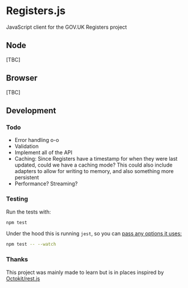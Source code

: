 # Registers.js

JavaScript client for the GOV.UK Registers project

## Node

[TBC]

## Browser

[TBC]


## Development

### Todo

- Error handling o-o
- Validation
- Implement all of the API
- Caching: Since Registers have a timestamp for when they were last updated, could we have a caching mode? This could also include adapters to allow for writing to memory, and also something more persistent
- Performance? Streaming?

### Testing

Run the tests with:

```bash
npm test
```

Under the hood this is running `jest`, so you can [pass any options it uses:](https://jestjs.io/docs/en/cli.html)

```bash
npm test -- --watch
```

### Thanks
This project was mainly made to learn but is in places inspired by [Octokit/rest.js](https://github.com/octokit/rest.js)
